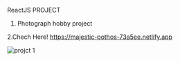 
ReactJS PROJECT

1. Photograph hobby project

2.Chech Here! 
https://majestic-pothos-73a5ee.netlify.app

![projct 1](https://github.com/Rold22/Photograph/assets/128656534/54ff2010-bbcb-49d1-9c51-54a50761fe70)

